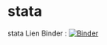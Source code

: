 # stata
stata
Lien Binder :
[![Binder](https://mybinder.org/badge_logo.svg)](https://mybinder.org/v2/gh/razanajatovohery/stata/HEAD)
